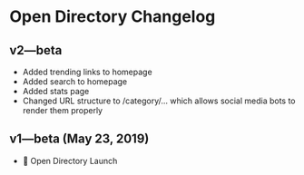 # Open Directory Changelog

## v2—beta
- Added trending links to homepage
- Added search to homepage
- Added stats page
- Changed URL structure to /category/... which allows social media bots to render them properly


## v1—beta (May 23, 2019)
- 🚀 Open Directory Launch


